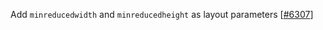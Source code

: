 Add `minreducedwidth` and `minreducedheight` as layout parameters [[#6307](https://github.com/plotly/plotly.js/pull/6307)]